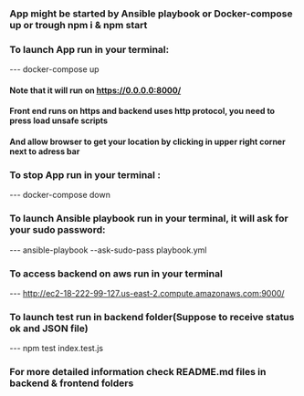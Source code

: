 ### App might be started by Ansible playbook or Docker-compose up or trough npm i & npm start

### To launch App run in your terminal:
--- docker-compose up

#### Note that it will run on https://0.0.0.0:8000/
#### Front end runs on https and backend uses http protocol, you need to press load unsafe scripts
#### And allow browser to get your location by clicking in upper right corner next to adress bar

### To stop App run in your terminal :
--- docker-compose down

### To launch Ansible playbook run in your terminal, it will ask for your sudo password:
--- ansible-playbook --ask-sudo-pass playbook.yml

### To access backend on aws run in your terminal
--- http://ec2-18-222-99-127.us-east-2.compute.amazonaws.com:9000/

### To launch test run in backend folder(Suppose to receive status ok and JSON file)
--- npm test index.test.js

### For more detailed information check README.md files in backend & frontend folders 
